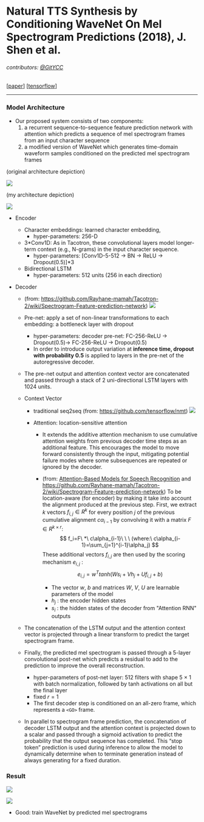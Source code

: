 # Natural TTS Synthesis by Conditioning WaveNet On Mel Spectrogram Predictions (2018), J. Shen et al.

###### contributors: [@GitYCC](https://github.com/GitYCC)

\[[paper](https://arxiv.org/pdf/1712.05884)\] [[tensorflow](https://github.com/Rayhane-mamah/Tacotron-2)]

---

### Model Architecture

- Our proposed system consists of two components:
  1. a recurrent sequence-to-sequence feature prediction network with attention which predicts a sequence of mel spectrogram frames from an input character sequence
  2. a modified version of WaveNet which generates time-domain waveform samples conditioned on the predicted mel spectrogram frames

(original architecture depiction)

![](./assets/tacotron2_02.png)

(my architecture depiction)

![](./assets/tacotron2_01.png)

- Encoder

  - Character embeddings: learned character embedding,
    - hyper-parameters: 256-D
  - 3\*Conv1D:  As in Tacotron, these convolutional layers model longer-term context (e.g., N-grams) in the input character sequence.
    - hyper-parameters: \[Conv1D-5-512 → BN → ReLU → Dropout(0.5)\]\*3
  - Bidirectional LSTM
    - hyper-parameters: 512 units (256 in each direction)

- Decoder

  - (from: https://github.com/Rayhane-mamah/Tacotron-2/wiki/Spectrogram-Feature-prediction-network)
    ![](assets/tacotron2_decoder.png)

  - Pre-net: apply a set of non-linear transformations to each embedding: a bottleneck layer with dropout

    - hyper-parameters: decoder pre-net: FC-256-ReLU → Dropout(0.5)→ FC-256-ReLU → Dropout(0.5)
    - In order to introduce output variation at **inference time, dropout with probability 0.5** is applied to layers in the pre-net of the autoregressive decoder.

  - The pre-net output and attention context vector are concatenated and passed through a stack of 2 uni-directional LSTM layers with 1024 units.

  - Context Vector

    - traditional seq2seq (from: https://github.com/tensorflow/nmt)
      ![](assets/attention_mechanism.jpg)

    - Attention: location-sensitive attention

      - It extends the additive attention mechanism to use cumulative attention weights from previous decoder time steps as an additional feature. This encourages the model to move forward consistently through the input, mitigating potential failure modes where some subsequences are repeated or ignored by the decoder.

      - (from: [Attention-Based Models for Speech Recognition](https://arxiv.org/pdf/1506.07503.pdf) and https://github.com/Rayhane-mamah/Tacotron-2/wiki/Spectrogram-Feature-prediction-network)
        To be location-aware (for encoder) by making it take into account the alignment produced at the previous step. First, we extract $k$ vectors $f_{i,j} \in R^k$ for every position $j$ of the previous cumulative alignment $cα_{i−1}$ by convolving it with a matrix $F \in R^{k×r}$:
        $$
        f_i=F\ *\ c\alpha_{i-1}\ \ \ (where:\ c\alpha_{i-1}=\sum_{j=1}^{i-1}\alpha_j)
        $$
        These additional vectors $f_{i,j}$ are then used by the scoring mechanism $e_{i,j}$ :
        $$
        e_{i,j} = w^T tanh(W s_{i} + V h_j + Uf_{i,j} + b)
        $$


        - The vector $w$, $b$ and matrices $W$, $V$, $U$ are learnable parameters of the model
        - $h_j$ : the encoder hidden states
        - $s_i$ : the hidden states of the decoder from "Attention RNN" outputs

  - The concatenation of the LSTM output and the attention context vector is projected through a linear transform to predict the target spectrogram frame.

  - Finally, the predicted mel spectrogram is passed through a 5-layer convolutional post-net which predicts a residual to add to the prediction to improve the overall reconstruction.

    - hyper-parameters of post-net layer: 512 filters with shape 5 × 1 with batch normalization, followed by tanh activations on all but the final layer
    - fixed $r=1$
    - The first decoder step is conditioned on an all-zero frame, which represents a `<GO>` frame.

  - In parallel to spectrogram frame prediction, the concatenation of decoder LSTM output and the attention context is projected down to a scalar and passed through a sigmoid activation to predict the probability that the output sequence has completed. This “stop token” prediction is used during inference to allow the model to dynamically determine when to terminate generation instead of always generating for a fixed duration.

### Result

![](assets/tacotron2_03.png)



![](assets/tacotron2_04.png)

- Good: train WaveNet by predicted mel spectrograms